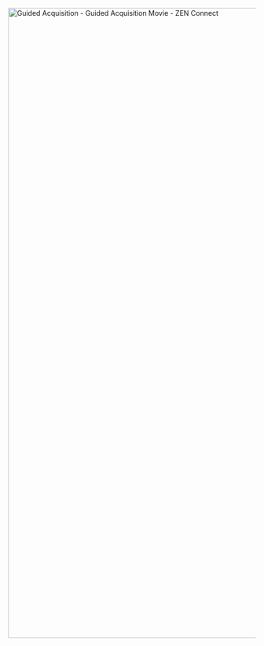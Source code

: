
<p><img src="demo video 4X.mp4" title="Guided Acquisition - Guided Acquisition Movie - ZEN Connect" width="1280"></p>
